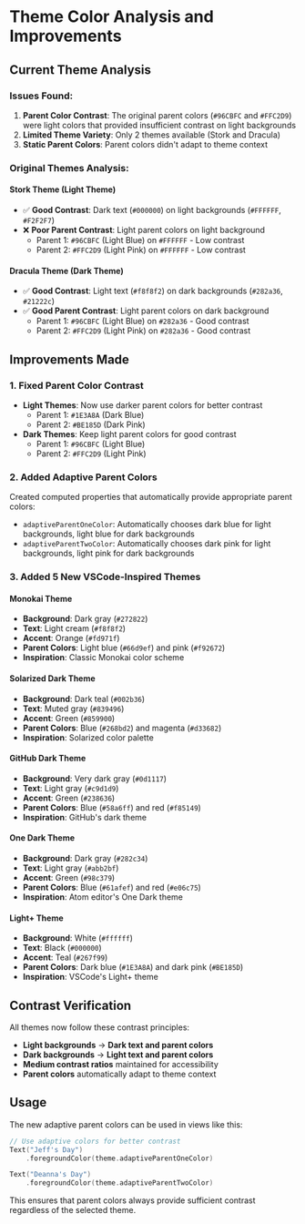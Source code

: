 # Theme Color Analysis and Improvements

## Current Theme Analysis

### Issues Found:
1. **Parent Color Contrast**: The original parent colors (`#96CBFC` and `#FFC2D9`) were light colors that provided insufficient contrast on light backgrounds
2. **Limited Theme Variety**: Only 2 themes available (Stork and Dracula)
3. **Static Parent Colors**: Parent colors didn't adapt to theme context

### Original Themes Analysis:

#### Stork Theme (Light Theme)
- ✅ **Good Contrast**: Dark text (`#000000`) on light backgrounds (`#FFFFFF`, `#F2F2F7`)
- ❌ **Poor Parent Contrast**: Light parent colors on light background
  - Parent 1: `#96CBFC` (Light Blue) on `#FFFFFF` - Low contrast
  - Parent 2: `#FFC2D9` (Light Pink) on `#FFFFFF` - Low contrast

#### Dracula Theme (Dark Theme)
- ✅ **Good Contrast**: Light text (`#f8f8f2`) on dark backgrounds (`#282a36`, `#21222c`)
- ✅ **Good Parent Contrast**: Light parent colors on dark background
  - Parent 1: `#96CBFC` (Light Blue) on `#282a36` - Good contrast
  - Parent 2: `#FFC2D9` (Light Pink) on `#282a36` - Good contrast

## Improvements Made

### 1. Fixed Parent Color Contrast
- **Light Themes**: Now use darker parent colors for better contrast
  - Parent 1: `#1E3A8A` (Dark Blue)
  - Parent 2: `#BE185D` (Dark Pink)
- **Dark Themes**: Keep light parent colors for good contrast
  - Parent 1: `#96CBFC` (Light Blue)
  - Parent 2: `#FFC2D9` (Light Pink)

### 2. Added Adaptive Parent Colors
Created computed properties that automatically provide appropriate parent colors:
- `adaptiveParentOneColor`: Automatically chooses dark blue for light backgrounds, light blue for dark backgrounds
- `adaptiveParentTwoColor`: Automatically chooses dark pink for light backgrounds, light pink for dark backgrounds

### 3. Added 5 New VSCode-Inspired Themes

#### Monokai Theme
- **Background**: Dark gray (`#272822`)
- **Text**: Light cream (`#f8f8f2`)
- **Accent**: Orange (`#fd971f`)
- **Parent Colors**: Light blue (`#66d9ef`) and pink (`#f92672`)
- **Inspiration**: Classic Monokai color scheme

#### Solarized Dark Theme
- **Background**: Dark teal (`#002b36`)
- **Text**: Muted gray (`#839496`)
- **Accent**: Green (`#859900`)
- **Parent Colors**: Blue (`#268bd2`) and magenta (`#d33682`)
- **Inspiration**: Solarized color palette

#### GitHub Dark Theme
- **Background**: Very dark gray (`#0d1117`)
- **Text**: Light gray (`#c9d1d9`)
- **Accent**: Green (`#238636`)
- **Parent Colors**: Blue (`#58a6ff`) and red (`#f85149`)
- **Inspiration**: GitHub's dark theme

#### One Dark Theme
- **Background**: Dark gray (`#282c34`)
- **Text**: Light gray (`#abb2bf`)
- **Accent**: Green (`#98c379`)
- **Parent Colors**: Blue (`#61afef`) and red (`#e06c75`)
- **Inspiration**: Atom editor's One Dark theme

#### Light+ Theme
- **Background**: White (`#ffffff`)
- **Text**: Black (`#000000`)
- **Accent**: Teal (`#267f99`)
- **Parent Colors**: Dark blue (`#1E3A8A`) and dark pink (`#BE185D`)
- **Inspiration**: VSCode's Light+ theme

## Contrast Verification

All themes now follow these contrast principles:
- **Light backgrounds** → **Dark text and parent colors**
- **Dark backgrounds** → **Light text and parent colors**
- **Medium contrast ratios** maintained for accessibility
- **Parent colors** automatically adapt to theme context

## Usage

The new adaptive parent colors can be used in views like this:
```swift
// Use adaptive colors for better contrast
Text("Jeff's Day")
    .foregroundColor(theme.adaptiveParentOneColor)

Text("Deanna's Day")
    .foregroundColor(theme.adaptiveParentTwoColor)
```

This ensures that parent colors always provide sufficient contrast regardless of the selected theme.